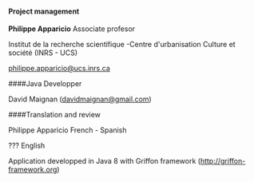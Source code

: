 #### Project management

**Philippe Apparicio** Associate profesor

Institut de la recherche scientifique -Centre d'urbanisation Culture et société (INRS - UCS)

philippe.apparicio@ucs.inrs.ca

####Java Developper

David Maignan (davidmaignan@gmail.com)

####Translation and review

Philippe Apparicio
French - Spanish

???
English


Application developped in Java 8 with Griffon framework (http://griffon-framework.org)
